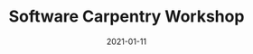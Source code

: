 ---
title: Software Carpentry Workshop
date: 2021-01-11
end_date: 2021-01-12
instructors:
- Kelly Sovacool
- Zena Lapp
- Jule Krüger
- Maya Lapp
helpers:
- Courtney Armour
- Jay Moltzau
- Sarah Tomkovich
- Sarah Lucas
- Shelly Johnson
- Catherine Barnier
site: https://UMCarpentries.github.io/2021-01-11-UMich-WISE-online
etherpad: https://pad.carpentries.org/2021-01-11-UMich-WISE-online
eventbrite: 
material: R for Plotting, The Unix Shell, Intro to git & GitHub, R for Data Analysis, Writing Reports with R Markdown
audience: 
---